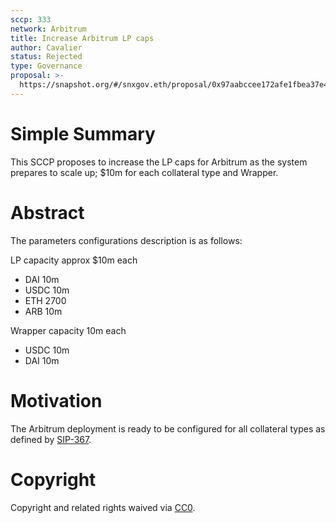 ```yaml
---
sccp: 333
network: Arbitrum
title: Increase Arbitrum LP caps
author: Cavalier
status: Rejected
type: Governance
proposal: >-
  https://snapshot.org/#/snxgov.eth/proposal/0x97aabccee172afe1fbea37e4d4aab91f0a04fa905f09d43da60de92b68689cf8
---
```


# Simple Summary

This SCCP proposes to increase the LP caps for Arbitrum as the system prepares to scale up; $10m for each collateral type and Wrapper.

# Abstract

The parameters configurations description is as follows:

LP capacity approx $10m each
- DAI 10m
- USDC 10m
- ETH 2700
- ARB 10m

Wrapper capacity 10m each
- USDC 10m
- DAI 10m

# Motivation

The Arbitrum deployment is ready to be configured for all collateral types as defined by [SIP-367](https://sips.synthetix.io/sips/sip-367).

# Copyright

Copyright and related rights waived via [CC0](https://creativecommons.org/publicdomain/zero/1.0/).



